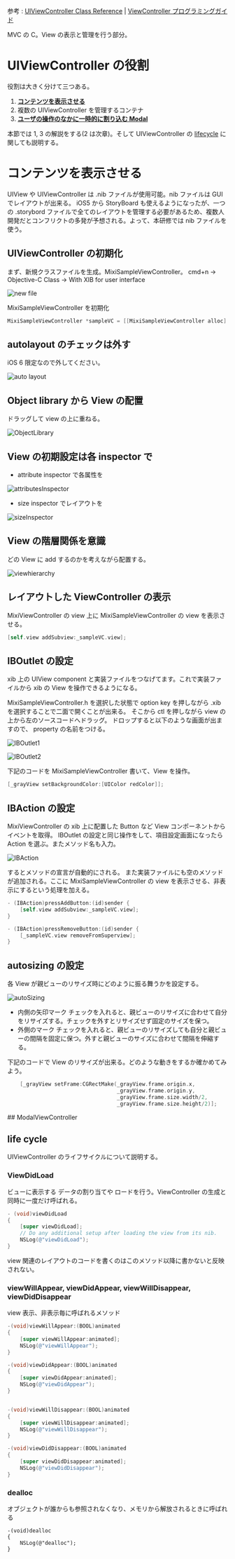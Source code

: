 参考 : [UIViewController Class Reference](http://developer.apple.com/library/ios/#documentation/uikit/reference/UIViewController_Class/Reference/Reference.html) | [ViewController プログラミングガイド](https://developer.apple.com/jp/devcenter/ios/library/documentation/ViewControllerPGforiPhoneOS.pdf)

MVC の C。View の表示と管理を行う部分。

# UIViewController の役割
役割は大きく分けて三つある。

1. [**コンテンツを表示させる**](#UIVC1) 
2. 複数の UIViewController を管理するコンテナ
3. [**ユーザの操作のなかに一時的に割り込む Modal**](#UIVC_Modal)

本節では 1, 3 の解説をする(2 は次章)。そして UIViewController の [lifecycle](#UIVC_lifecycle) に関しても説明する。

# <a name="UIVC1">コンテンツを表示させる
UIView や UIViewController は .nib ファイルが使用可能。nib ファイルは GUI でレイアウトが出来る。
iOS5 から StoryBoard も使えるようになったが、一つの .storybord ファイルで全てのレイアウトを管理する必要があるため、複数人開発だとコンフリクトの多発が予想される。よって、本研修では nib ファイルを使う。

## UIViewController の初期化
まず、新規クラスファイルを生成。MixiSampleViewController。
cmd+n -> Objective-C Class -> With XIB for user interface

![new file](https://raw.github.com/mixi-inc/iOSTraining/master/Doc/Images/1.4/newFile.png)

MixiSampleViewController を初期化
```objective-c
MixiSampleViewController *sampleVC = [[MixiSampleViewController alloc] initWithNibName:@"MixiSampleViewController" bundle:nil];
```

## autolayout のチェックは外す
iOS 6 限定なので外してください。

![auto layout](https://raw.github.com/mixi-inc/iOSTraining/master/Doc/Images/1.4/autolayout.png)

## Object library から View の配置
ドラッグして view の上に重ねる。

![ObjectLibrary](https://raw.github.com/mixi-inc/iOSTraining/master/Doc/Images/1.4/ObjectLibrary.png)

## View の初期設定は各 inspector で
- attribute inspector で各属性を

![attributesInspector](https://raw.github.com/mixi-inc/iOSTraining/master/Doc/Images/1.4/attributesInspector.png)

- size inspector でレイアウトを

![sizeInspector](https://raw.github.com/mixi-inc/iOSTraining/master/Doc/Images/1.4/sizeInspector.png)

## View の階層関係を意識
どの View に add するのかを考えながら配置する。

![viewhierarchy](https://raw.github.com/mixi-inc/iOSTraining/master/Doc/Images/1.4/viewhierarchy.png)

## レイアウトした ViewController の表示
MixiViewController の view 上に MixiSampleViewController の view を表示させる。
```objective-c
[self.view addSubview:_sampleVC.view];
```

## IBOutlet の設定
xib 上の UIView component と実装ファイルをつなげてます。これで実装ファイルから xib の View を操作できるようになる。

MixiSampleViewController.h を選択した状態で option key を押しながら .xib を選択することで二面で開くことが出来る。
そこから ctl を押しながら view の上から左のソースコードへドラッグ。
ドロップすると以下のような画面が出ますので、 property の名前をつける。

![IBOutlet1](https://raw.github.com/mixi-inc/iOSTraining/master/Doc/Images/1.4/IBOutlet1.png)

![IBOutlet2](https://raw.github.com/mixi-inc/iOSTraining/master/Doc/Images/1.4/IBOutlet2.png)

下記のコードを MixiSampleViewController 書いて、View を操作。
```objective-c
[_grayView setBackgroundColor:[UIColor redColor]];
```

## IBAction の設定
MixiViewController の xib 上に配置した Button など View コンポーネントからイベントを取得。
IBOutlet の設定と同じ操作をして、項目設定画面になったら Action を選ぶ。またメソッド名も入力。

![IBAction](https://raw.github.com/mixi-inc/iOSTraining/master/Doc/Images/1.4/IBAction.png)

するとメソッドの宣言が自動的にされる。
また実装ファイルにも空のメソッドが追加される。ここに MixiSampleViewController の view を表示させる、非表示にするという処理を加える。

```objective-c
- (IBAction)pressAddButton:(id)sender {
    [self.view addSubview:_sampleVC.view];
}

- (IBAction)pressRemoveButton:(id)sender {
    [_sampleVC.view removeFromSuperview];
}
```

## autosizing の設定
各 View が親ビューのリサイズ時にどのように振る舞うかを設定する。

![autoSizing](https://raw.github.com/mixi-inc/iOSTraining/master/Doc/Images/1.4/autoSizing.png)

- 内側の矢印マーク
チェックを入れると、親ビューのリサイズに合わせて自分をリサイズする。チェックを外すとリサイズせず固定のサイズを保つ。
- 外側のマーク
チェックを入れると、親ビューのリサイズしても自分と親ビューの間隔を固定に保つ。外すと親ビューのサイズに合わせて間隔を伸縮する。

下記のコードで View のリサイズが出来る。どのような動きをするか確かめてみよう。
```objective-c
    [_grayView setFrame:CGRectMake(_grayView.frame.origin.x,
                                   _grayView.frame.origin.y,
                                   _grayView.frame.size.width/2,
                                   _grayView.frame.size.height/2)];
```

##<a name="UIVC_Modal"> ModalViewController

## <a name="UIVC_lifecycle">life cycle
UIViewController のライフサイクルについて説明する。
　
### ViewDidLoad
ビューに表示する データの割り当てや ロードを行う。ViewController の生成と同時に一度だけ呼ばれる。
```objective-c
- (void)viewDidLoad
{
    [super viewDidLoad];
    // Do any additional setup after loading the view from its nib.
    NSLog(@"viewDidLoad");
}
```

view 関連のレイアウトのコードを書くのはこのメソッド以降に書かないと反映されない。

### viewWillAppear, viewDidAppear, viewWillDisappear, viewDidDisappear
view 表示、非表示毎に呼ばれるメソッド

```objective-c
-(void)viewWillAppear:(BOOL)animated
{
    [super viewWillAppear:animated];
    NSLog(@"viewWillAppear");
}

-(void)viewDidAppear:(BOOL)animated
{
    [super viewDidAppear:animated];
    NSLog(@"viewDidAppear");
}


-(void)viewWillDisappear:(BOOL)animated
{
    [super viewWillDisappear:animated];
    NSLog(@"viewWillDisappear");
}

-(void)viewDidDisappear:(BOOL)animated
{
    [super viewDidDisappear:animated];
    NSLog(@"viewDidDisappear");
}
```

### dealloc
オブジェクトが誰からも参照されなくなり、メモリから解放されるときに呼ばれる
```bojective-c
-(void)dealloc
{
    NSLog(@"dealloc");
}
```